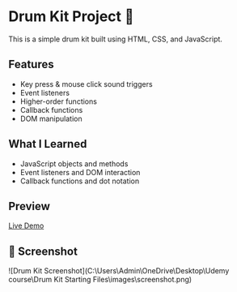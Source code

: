 # Drum Kit Project 🥁

This is a simple drum kit built using HTML, CSS, and JavaScript.

## Features
- Key press & mouse click sound triggers
- Event listeners
- Higher-order functions
- Callback functions
- DOM manipulation

## What I Learned
- JavaScript objects and methods
- Event listeners and DOM interaction
- Callback functions and dot notation

## Preview
[Live Demo](https://dharsh-12.github.io/drum-kit/)

## 📸 Screenshot

![Drum Kit Screenshot](C:\Users\Admin\OneDrive\Desktop\Udemy course\Drum Kit Starting Files\images\screenshot.png)

